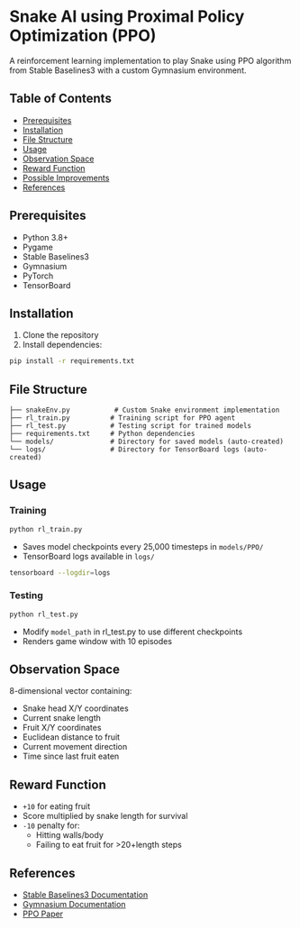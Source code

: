 # Snake AI using Proximal Policy Optimization (PPO)

A reinforcement learning implementation to play Snake using PPO algorithm from Stable Baselines3 with a custom Gymnasium environment.

## Table of Contents
- [Prerequisites](#prerequisites)
- [Installation](#installation)
- [File Structure](#file-structure)
- [Usage](#usage)
- [Observation Space](#observation-space)
- [Reward Function](#reward-function)
- [Possible Improvements](#possible-improvements)
- [References](#references)

## Prerequisites
- Python 3.8+
- Pygame
- Stable Baselines3
- Gymnasium
- PyTorch
- TensorBoard

## Installation
1. Clone the repository
2. Install dependencies:
```bash
pip install -r requirements.txt
```

## File Structure
```
├── snakeEnv.py           # Custom Snake environment implementation
├── rl_train.py          # Training script for PPO agent
├── rl_test.py           # Testing script for trained models
├── requirements.txt     # Python dependencies
└── models/              # Directory for saved models (auto-created)
└── logs/                # Directory for TensorBoard logs (auto-created)
```

## Usage

### Training
```bash
python rl_train.py
```
- Saves model checkpoints every 25,000 timesteps in `models/PPO/`
- TensorBoard logs available in `logs/`
```bash
tensorboard --logdir=logs
```

### Testing
```bash
python rl_test.py
```
- Modify `model_path` in rl_test.py to use different checkpoints
- Renders game window with 10 episodes

## Observation Space
8-dimensional vector containing:
- Snake head X/Y coordinates
- Current snake length
- Fruit X/Y coordinates
- Euclidean distance to fruit
- Current movement direction
- Time since last fruit eaten

## Reward Function
- `+10` for eating fruit
- Score multiplied by snake length for survival
- `-10` penalty for:
  - Hitting walls/body
  - Failing to eat fruit for >20+length steps

## References
- [Stable Baselines3 Documentation](https://stable-baselines3.readthedocs.io/)
- [Gymnasium Documentation](https://gymnasium.farama.org/)
- [PPO Paper](https://arxiv.org/abs/1707.06347)